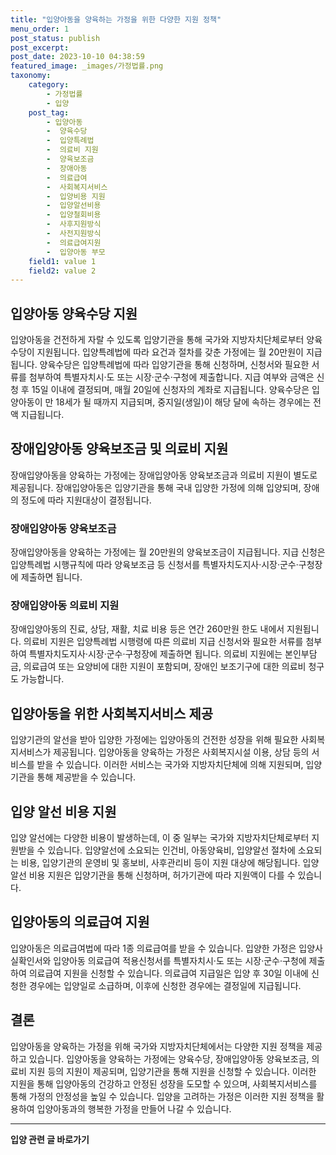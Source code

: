 ```yaml
---
title: "입양아동을 양육하는 가정을 위한 다양한 지원 정책"
menu_order: 1
post_status: publish
post_excerpt: 
post_date: 2023-10-10 04:38:59
featured_image: _images/가정법률.png
taxonomy:
    category:
        - 가정법률
        - 입양
    post_tag:
        - 입양아동
        -  양육수당
        -  입양특례법
        -  의료비 지원
        -  양육보조금
        -  장애아동
        -  의료급여
        -  사회복지서비스
        -  입양비용 지원
        -  입양알선비용
        -  입양철회비용
        -  사후지원방식
        -  사전지원방식
        -  의료급여지원
        -  입양아동 부모
    field1: value 1
    field2: value 2
---
```



## 입양아동 양육수당 지원
입양아동을 건전하게 자랄 수 있도록 입양기관을 통해 국가와 지방자치단체로부터 양육수당이 지원됩니다. 입양특례법에 따라 요건과 절차를 갖춘 가정에는 월 20만원이 지급됩니다. 양육수당은 입양특례법에 따라 입양기관을 통해 신청하며, 신청서와 필요한 서류를 첨부하여 특별자치시·도 또는 시장·군수·구청에 제출합니다. 지급 여부와 금액은 신청 후 15일 이내에 결정되며, 매월 20일에 신청자의 계좌로 지급됩니다. 양육수당은 입양아동이 만 18세가 될 때까지 지급되며, 중지일(생일)이 해당 달에 속하는 경우에는 전액 지급됩니다.

## 장애입양아동 양육보조금 및 의료비 지원
장애입양아동을 양육하는 가정에는 장애입양아동 양육보조금과 의료비 지원이 별도로 제공됩니다. 장애입양아동은 입양기관을 통해 국내 입양한 가정에 의해 입양되며, 장애의 정도에 따라 지원대상이 결정됩니다.

### 장애입양아동 양육보조금
장애입양아동을 양육하는 가정에는 월 20만원의 양육보조금이 지급됩니다. 지급 신청은 입양특례법 시행규칙에 따라 양육보조금 등 신청서를 특별자치도지사·시장·군수·구청장에 제출하면 됩니다.

### 장애입양아동 의료비 지원
장애입양아동의 진료, 상담, 재활, 치료 비용 등은 연간 260만원 한도 내에서 지원됩니다. 의료비 지원은 입양특례법 시행령에 따른 의료비 지급 신청서와 필요한 서류를 첨부하여 특별자치도지사·시장·군수·구청장에 제출하면 됩니다. 의료비 지원에는 본인부담금, 의료급여 또는 요양비에 대한 지원이 포함되며, 장애인 보조기구에 대한 의료비 청구도 가능합니다.

## 입양아동을 위한 사회복지서비스 제공
입양기관의 알선을 받아 입양한 가정에는 입양아동의 건전한 성장을 위해 필요한 사회복지서비스가 제공됩니다. 입양아동을 양육하는 가정은 사회복지시설 이용, 상담 등의 서비스를 받을 수 있습니다. 이러한 서비스는 국가와 지방자치단체에 의해 지원되며, 입양기관을 통해 제공받을 수 있습니다.

## 입양 알선 비용 지원
입양 알선에는 다양한 비용이 발생하는데, 이 중 일부는 국가와 지방자치단체로부터 지원받을 수 있습니다. 입양알선에 소요되는 인건비, 아동양육비, 입양알선 절차에 소요되는 비용, 입양기관의 운영비 및 홍보비, 사후관리비 등이 지원 대상에 해당됩니다. 입양 알선 비용 지원은 입양기관을 통해 신청하며, 허가기관에 따라 지원액이 다를 수 있습니다.

## 입양아동의 의료급여 지원
입양아동은 의료급여법에 따라 1종 의료급여를 받을 수 있습니다. 입양한 가정은 입양사실확인서와 입양아동 의료급여 적용신청서를 특별자치시·도 또는 시장·군수·구청에 제출하여 의료급여 지원을 신청할 수 있습니다. 의료급여 지급일은 입양 후 30일 이내에 신청한 경우에는 입양일로 소급하며, 이후에 신청한 경우에는 결정일에 지급됩니다.

## 결론
입양아동을 양육하는 가정을 위해 국가와 지방자치단체에서는 다양한 지원 정책을 제공하고 있습니다. 입양아동을 양육하는 가정에는 양육수당, 장애입양아동 양육보조금, 의료비 지원 등의 지원이 제공되며, 입양기관을 통해 지원을 신청할 수 있습니다. 이러한 지원을 통해 입양아동의 건강하고 안정된 성장을 도모할 수 있으며, 사회복지서비스를 통해 가정의 안정성을 높일 수 있습니다. 입양을 고려하는 가정은 이러한 지원 정책을 활용하여 입양아동과의 행복한 가정을 만들어 나갈 수 있습니다.








































































<!-- wp:separator -->
<hr class="wp-block-separator has-alpha-channel-opacity"/>
<!-- /wp:separator -->

<!-- wp:group {"backgroundColor":"base","layout":{"type":"constrained"}} -->
<div class="wp-block-group has-base-background-color has-background"><!-- wp:paragraph {"align":"center","fontSize":"large"} -->
<p class="has-text-align-center has-large-font-size"><strong>입양 관련 글 바로가기</strong></p>
<!-- /wp:paragraph -->


<!-- wp:latest-posts
{"categories":[{"id":1407,"count":19,"description":"","link":"https://uknowlaw.com/category/%ec%9e%85%ec%96%91/","name":"입양","slug":"입양","taxonomy":"category","parent":0,"meta":[],"_links":{"self":[{"href":"https://uknowlaw.com/wp-json/wp/v2/categories/1407"}],"collection":[{"href":"https://uknowlaw.com/wp-json/wp/v2/categories"}],"about":[{"href":"https://uknowlaw.com/wp-json/wp/v2/taxonomies/category"}],"wp:post_type":[{"href":"https://uknowlaw.com/wp-json/wp/v2/posts?categories=1407"}],"curies":[{"name":"wp","href":"https://api.w.org/{rel}","templated":true}]}}],"postsToShow":100,"excerptLength":28,"postLayout":"grid","columns":2,"featuredImageAlign":"left","featuredImageSizeSlug":"large","fontSize":"medium"} /--></div>
<!-- /wp:group -->